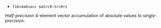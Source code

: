 * `f16v4absacc $aSrc0:Src0+1`

*Half-precision* 4-element vector accumulation of absolute values to
*single-precision*.
